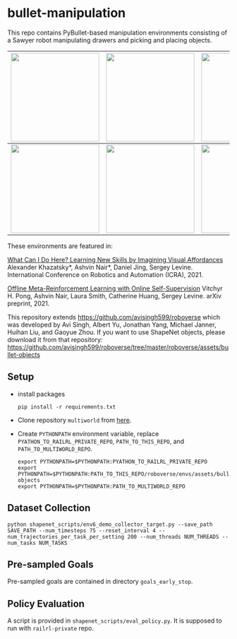# bullet-manipulation

This repo contains PyBullet-based manipulation environments consisting of a Sawyer robot manipulating drawers and picking and placing objects.

| <img src="gifs/fullimgs_video_0.gif" width="200" /> | <img src="gifs/fullimgs_video_1.gif" width="200" /> | <img src="gifs/fullimgs_video_2.gif" width="200" /> |
|---|---|---|
| <img src="gifs/fullimgs_video_3.gif" width="200" /> | <img src="gifs/fullimgs_video_4.gif" width="200" /> | <img src="gifs/fullimgs_video_5.gif" width="200" /> |

These environments are featured in:

[What Can I Do Here? Learning New Skills by Imagining Visual Affordances](https://arxiv.org/abs/2106.00671)
Alexander Khazatsky*, Ashvin Nair*, Daniel Jing, Sergey Levine. International Conference on Robotics and Automation (ICRA), 2021.

[Offline Meta-Reinforcement Learning with Online Self-Supervision](https://arxiv.org/abs/2107.03974)
Vitchyr H. Pong, Ashvin Nair, Laura Smith, Catherine Huang, Sergey Levine. arXiv preprint, 2021.

This repository extends https://github.com/avisingh599/roboverse which was developed by Avi Singh, Albert Yu, Jonathan Yang, Michael Janner, Huihan Liu, and Gaoyue Zhou. If you want to use ShapeNet objects, please download it from that repository: https://github.com/avisingh599/roboverse/tree/master/roboverse/assets/bullet-objects

## Setup

- install packages

  ```pip install -r requirements.txt```

- Clone repository `multiworld` from [here](https://github.com/vitchyr/multiworld.git).

- Create `PYTHONPATH` environment variable, replace `PYATHON_TO_RAILRL_PRIVATE_REPO`, `PATH_TO_THIS_REPO`, and `PATH_TO_MULTIWORLD_REPO`.

  ```
  export PYTHONPATH=$PYTHONPATH:PYATHON_TO_RAILRL_PRIVATE_REPO
  export PYTHONPATH=$PYTHONPATH:PATH_TO_THIS_REPO/roboverse/envs/assets/bullet-objects
  export PYTHONPATH=$PYTHONPATH:PATH_TO_MULTIWORLD_REPO
  ```

## Dataset Collection

```
python shapenet_scripts/env6_demo_collector_target.py --save_path SAVE_PATH --num_timesteps 75 --reset_interval 4 --num_trajectories_per_task_per_setting 200 --num_threads NUM_THREADS --num_tasks NUM_TASKS
```

## Pre-sampled Goals

Pre-sampled goals are contained in directory `goals_early_stop`.

## Policy Evaluation

A script is provided in `shapenet_scripts/eval_policy.py`. It is supposed to run with `railrl-private` repo.
